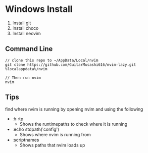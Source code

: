 # Windows Install

1. Install git
2. Install choco
3. Install neovim

## Command Line
```
// clone this repo to ~/AppData/Local/nvim
git clone https://github.com/GuitarMusashi616/nvim-lazy.git %localappdata%/nvim

// Then run nvim
nvim
```

## Tips

find where nvim is running by opening nvim and using the following
- :h rtp
  - Shows the runtimepaths to check where it is running
- :echo stdpath('config')
  - Shows where nvim is running from
- :scriptnames
  - Shows paths that nvim loads up

